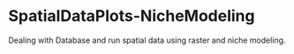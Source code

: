 # SpatialDataPlots-NicheModeling
Dealing with Database and run spatial data using raster and niche modeling.
